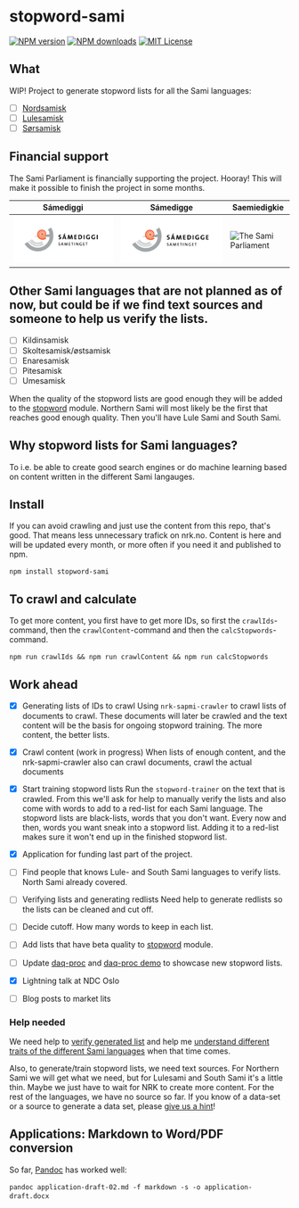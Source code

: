 # stopword-sami

[![NPM version](http://img.shields.io/npm/v/stopword-sami.svg?style=rounded)](https://npmjs.org/package/stopword-sami)
[![NPM downloads](http://img.shields.io/npm/dm/stopword-sami.svg?style=rounded)](https://npmjs.org/package/stopword-sami) 
[![MIT License](http://img.shields.io/badge/license-MIT-blue.svg?style=rounded)](LICENSE)

## What

WIP! Project to generate stopword lists for all the Sami languages:

* [ ] [Nordsamisk](https://snl.no/nordsamisk)
* [ ] [Lulesamisk](https://snl.no/lulesamisk)
* [ ] [Sørsamisk](https://snl.no/s%C3%B8rsamisk)

## Financial support
The Sami Parliament is financially supporting the project. Hooray! This will make it possible to finish the project in some months.

| Sámediggi  | Sámedigge  | Saemiedigkie  |
| ---------  | ---------  | ------------  |
| ![The Sami Parliament](./project_documents/Sametingets%20logo%20-%20nordsamisk.png)  | ![The Sami Parliament](./project_documents/Sametingets%20logo%20-%20lulesamisk.png)  | ![The Sami Parliament](./project_documents/Sametingets%20logo%20-%20s%C3%B8rsamisk.png)  |


## Other Sami languages that are not planned as of now, but could be if we find text sources and someone to help us verify the lists.

* [ ] Kildinsamisk
* [ ] Skoltesamisk/østsamisk
* [ ] Enaresamisk
* [ ] Pitesamisk
* [ ] Umesamisk

When the quality of the stopword lists are good enough they will be added to the [stopword](https://github.com/fergiemcdowall/stopword) module. Northern Sami will most likely be the first that reaches good enough quality. Then you'll have Lule Sami and South Sami.

## Why stopword lists for Sami languages?
To i.e. be able to create good search engines or do machine learning based on content written in the different Sami langauges.

## Install
If you can avoid crawling and just use the content from this repo, that's good. That means less unnecessary trafick on nrk.no. Content is here and will be updated every month, or more often if you need it and published to npm.

```console
npm install stopword-sami
```

## To crawl and calculate
To get more content, you first have to get more IDs, so first the `crawlIds`-command, then the `crawlContent`-command and then the `calcStopwords`-command.

```console
npm run crawlIds && npm run crawlContent && npm run calcStopwords
```

## Work ahead

* [x] Generating lists of IDs to crawl
  Using `nrk-sapmi-crawler` to crawl lists of documents to crawl. These documents will later be crawled and the text content will be the basis for ongoing stopword training. The more content, the better lists.



* [x] Crawl content (work in progress)
  When lists of enough content, and the nrk-sapmi-crawler also can crawl documents, crawl the actual documents

* [X] Start training stopword lists
  Run the `stopword-trainer` on the text that is crawled. From this we'll ask for help to manually verify the lists and also come with words to add to a red-list for each Sami language. The stopword lists are black-lists, words that you don't want. Every now and then, words you want sneak into a stopword list. Adding it to a red-list makes sure it won't end up in the finished stopword list.

* [X] Application for funding last part of the project.
* [ ] Find people that knows Lule- and South Sami languages to verify lists. North Sami already covered.
* [ ] Verifying lists and generating redlists
  Need help to generate redlists so the lists can be cleaned and cut off.
* [ ] Decide cutoff. How many words to keep in each list.
* [ ] Add lists that have beta quality to [stopword](https://github.com/fergiemcdowall/stopword/) module.
* [ ] Update [daq-proc](https://github.com/eklem/daq-proc) and [daq-proc demo](https://eklem.github.io/daq-proc/demo/document-processing/) to showcase new stopword lists.
* [X] Lightning talk at NDC Oslo
* [ ] Blog posts to market lits

### Help needed

We need help to [verify generated list](https://github.com/eklem/stopword-sami/issues/3) and help me [understand different traits of the different Sami languages](https://github.com/eklem/stopword-sami/issues/6) when that time comes.

Also, to generate/train stopword lists, we need text sources. For Northern Sami we will get what we need, but for Lulesami and South Sami it's a little thin. Maybe we just have to wait for NRK to create more content. For the rest of the languages, we have no source so far. If you know of a data-set or a source to generate a data set, please [give us a hint](https://github.com/eklem/stopword-sami/issues/new)!

## Applications: Markdown to Word/PDF conversion

So far, [Pandoc](https://pandoc.org/getting-started.html#step-6-converting-a-file) has worked well:

```console
pandoc application-draft-02.md -f markdown -s -o application-draft.docx
```
